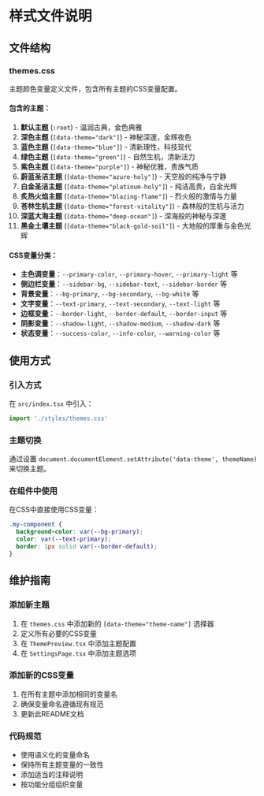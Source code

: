 # 样式文件说明

## 文件结构

### themes.css
主题颜色变量定义文件，包含所有主题的CSS变量配置。

#### 包含的主题：
1. **默认主题** (`:root`) - 温润古典，金色典雅
2. **深色主题** (`[data-theme="dark"]`) - 神秘深邃，金辉夜色
3. **蓝色主题** (`[data-theme="blue"]`) - 清新理性，科技现代
4. **绿色主题** (`[data-theme="green"]`) - 自然生机，清新活力
5. **紫色主题** (`[data-theme="purple"]`) - 神秘优雅，贵族气质
6. **蔚蓝圣洁主题** (`[data-theme="azure-holy"]`) - 天空般的纯净与宁静
7. **白金圣洁主题** (`[data-theme="platinum-holy"]`) - 纯洁高贵，白金光辉
8. **炙热火焰主题** (`[data-theme="blazing-flame"]`) - 烈火般的激情与力量
9. **苍林生机主题** (`[data-theme="forest-vitality"]`) - 森林般的生机与活力
10. **深蓝大海主题** (`[data-theme="deep-ocean"]`) - 深海般的神秘与深邃
11. **黑金土壤主题** (`[data-theme="black-gold-soil"]`) - 大地般的厚重与金色光辉

#### CSS变量分类：
- **主色调变量**：`--primary-color`, `--primary-hover`, `--primary-light` 等
- **侧边栏变量**：`--sidebar-bg`, `--sidebar-text`, `--sidebar-border` 等
- **背景变量**：`--bg-primary`, `--bg-secondary`, `--bg-white` 等
- **文字变量**：`--text-primary`, `--text-secondary`, `--text-light` 等
- **边框变量**：`--border-light`, `--border-default`, `--border-input` 等
- **阴影变量**：`--shadow-light`, `--shadow-medium`, `--shadow-dark` 等
- **状态变量**：`--success-color`, `--info-color`, `--warning-color` 等

## 使用方式

### 引入方式
在 `src/index.tsx` 中引入：
```typescript
import './styles/themes.css'
```

### 主题切换
通过设置 `document.documentElement.setAttribute('data-theme', themeName)` 来切换主题。

### 在组件中使用
在CSS中直接使用CSS变量：
```css
.my-component {
  background-color: var(--bg-primary);
  color: var(--text-primary);
  border: 1px solid var(--border-default);
}
```

## 维护指南

### 添加新主题
1. 在 `themes.css` 中添加新的 `[data-theme="theme-name"]` 选择器
2. 定义所有必要的CSS变量
3. 在 `ThemePreview.tsx` 中添加主题配置
4. 在 `SettingsPage.tsx` 中添加主题选项

### 添加新的CSS变量
1. 在所有主题中添加相同的变量名
2. 确保变量命名遵循现有规范
3. 更新此README文档

### 代码规范
- 使用语义化的变量命名
- 保持所有主题变量的一致性
- 添加适当的注释说明
- 按功能分组组织变量
